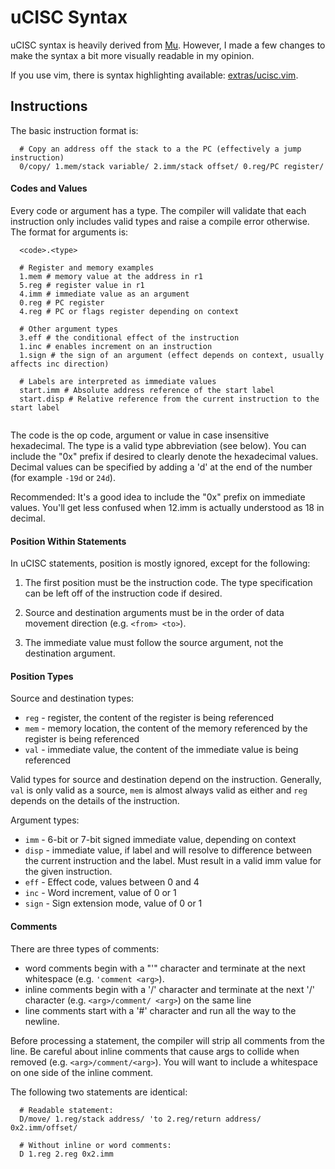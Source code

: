 # uCISC Syntax

uCISC syntax is heavily derived from [Mu](https://github.com/akkartik/mu). However,
I made a few changes to make the syntax a bit more visually readable in my opinion.

If you use vim, there is syntax highlighting available:
[extras/ucisc.vim](/extras/ucisc.vim). 

## Instructions

The basic instruction format is:

```
  # Copy an address off the stack to a the PC (effectively a jump instruction)
  0/copy/ 1.mem/stack variable/ 2.imm/stack offset/ 0.reg/PC register/
```

#### Codes and Values

Every code or argument has a type. The compiler will validate that each instruction only
includes valid types and raise a compile error otherwise. The format for arguments is:

```
  <code>.<type>

  # Register and memory examples
  1.mem # memory value at the address in r1
  5.reg # register value in r1
  4.imm # immediate value as an argument
  0.reg # PC register
  4.reg # PC or flags register depending on context

  # Other argument types
  3.eff # the conditional effect of the instruction
  1.inc # enables increment on an instruction
  1.sign # the sign of an argument (effect depends on context, usually affects inc direction)

  # Labels are interpreted as immediate values
  start.imm # Absolute address reference of the start label
  start.disp # Relative reference from the current instruction to the start label 
  
```

The code is the op code, argument or value in case insensitive hexadecimal. The type is a
valid type abbreviation (see below). You can include the "0x" prefix if desired to clearly
denote the hexadecimal values. Decimal values can be specified by adding a 'd' at the end
of the number (for example `-19d` or `24d`).

Recommended: It's a good idea to include the "0x" prefix on immediate values. You'll get
less confused when 12.imm is actually understood as 18 in decimal.

#### Position Within Statements

In uCISC statements, position is mostly ignored, except for the following:

1. The first position must be the instruction code. The type specification can be left off
  of the instruction code if desired.

2. Source and destination arguments must be in the order of data movement direction (e.g.
  `<from> <to>`).

3. The immediate value must follow the source argument, not the destination argument.

#### Position Types

Source and destination types:
 - `reg` - register, the content of the register is being referenced
 - `mem` - memory location, the content of the memory referenced by the register is being referenced
 - `val` - immediate value, the content of the immediate value is being referenced

Valid types for source and destination depend on the instruction. Generally, `val` is
only valid as a source, `mem` is almost always valid as either and `reg` depends on
the details of the instruction.

Argument types:
 - `imm` - 6-bit or 7-bit signed immediate value, depending on context
 - `disp` - immediate value, if label and will resolve to difference between the current instruction and the label. Must result in a valid imm value for the given instruction.
 - `eff` - Effect code, values between 0 and 4
 - `inc` - Word increment, value of 0 or 1
 - `sign` - Sign extension mode, value of 0 or 1

#### Comments

There are three types of comments:
 - word comments begin with a "'" character and terminate at the next
   whitespace (e.g. `'comment <arg>`).
 - inline comments begin with a '/' character and terminate at the next
   '/' character (e.g.  `<arg>/comment/ <arg>`) on the same line
 - line comments start with a '#' character and run all the way to the
   newline.

Before processing a statement, the compiler will strip all comments from the line. Be
careful about inline comments that cause args to collide when removed (e.g.
`<arg>/comment/<arg>`). You will want to include a whitespace on one side of the inline
comment.

The following two statements are identical:

```
  # Readable statement:
  D/move/ 1.reg/stack address/ 'to 2.reg/return address/ 0x2.imm/offset/

  # Without inline or word comments:
  D 1.reg 2.reg 0x2.imm
```

